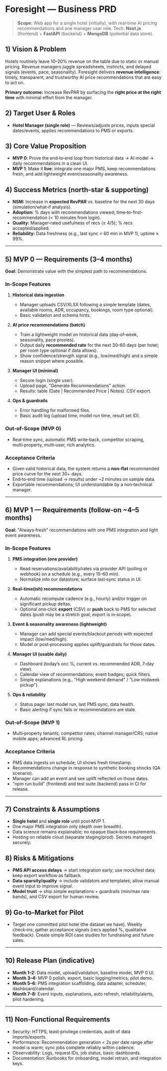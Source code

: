 # Foresight — Business PRD

> **Scope:** Web app for a single hotel (initially), with real‑time AI pricing recommendations and one manager user role. Tech: **Next.js** (frontend) + **FastAPI** (backend) + **MongoDB** (potential data store).

## 1) Vision & Problem

Hotels routinely leave 10–20% revenue on the table due to static or manual pricing. Revenue managers juggle spreadsheets, instincts, and delayed signals (events, pace, seasonality). Foresight delivers **revenue intelligence**: timely, transparent, and trustworthy AI price recommendations that are easy to act on.

**Primary outcome:** Increase RevPAR by surfacing the **right price at the right time** with minimal effort from the manager.

## 2) Target User & Roles

- **Hotel Manager (single role)** — Reviews/adjusts prices, inputs special dates/events, applies recommendations to PMS or exports.

## 3) Core Value Proposition

- **MVP 0**: Prove the end‑to‑end loop from historical data → AI model → daily recommendations in a clean UI.
- **MVP 1**: Make it **live**: integrate one major PMS, keep recommendations fresh, and add lightweight event/seasonality awareness.

## 4) Success Metrics (north‑star & supporting)

- **NSM:** Increase in **expected RevPAR** vs. baseline for the next 30 days (simulation/what‑if analysis).
- **Adoption:** % days with recommendations viewed; time‑to-first-recommendation (< 10 minutes from login).
- **Quality:** Manager‑rated usefulness of recs (≥ 4/5); % recs accepted/applied.
- **Reliability:** Data freshness (e.g., last sync < 60 min in MVP 1), uptime ≥ 99%.

---

## 5) MVP 0 — Requirements (3–4 months)

**Goal:** Demonstrate value with the simplest path to recommendations.

### In‑Scope Features

1. **Historical data ingestion**

   - Manager uploads CSV/XLSX following a simple template (dates, available rooms, ADR, occupancy, bookings, room type optional).
   - Basic validation and schema hints.

2. **AI price recommendations (batch)**

   - Train a lightweight model on historical data (day‑of‑week, seasonality, pace proxies).
   - Output daily **recommended rate** for the next 30–60 days (per hotel; per room type optional if data allows).
   - Show confidence/strength signal (e.g., low/med/high) and a simple reason snippet where possible.

3. **Manager UI (minimal)**

   - Secure login (single user).
   - Upload page, "Generate Recommendations" action.
   - Results: table (Date | Recommended Price | Notes). CSV export.

4. **Ops & guardrails**

   - Error handling for malformed files.
   - Basic audit log (upload time, model run time, result set ID).

### Out‑of‑Scope (MVP 0)

- Real‑time sync, automatic PMS write‑back, competitor scraping, multi‑property, multi‑user, rich analytics.

### Acceptance Criteria

- Given valid historical data, the system returns a **non‑flat** recommended price curve for the next 30+ days.
- End‑to‑end time (upload → results) under \~2 minutes on sample data.
- Exportable recommendations; UI understandable by a non‑technical manager.

---

## 6) MVP 1 — Requirements (follow‑on \~4–5 months)

**Goal:** "Always‑fresh" recommendations with one PMS integration and light event awareness.

### In‑Scope Features

1. **PMS integration (one provider)**

   - Read reservations/availability/rates via provider API (polling or webhook) on a schedule (e.g., every 15–60 min).
   - Normalize into our datastore; surface last‑sync status in UI.

2. **Real‑time(ish) recommendations**

   - Automatic recompute cadence (e.g., hourly) and/or trigger on significant pickup deltas.
   - Optional one‑click **export** (CSV) or **push** back to PMS for selected dates (push may be a stretch goal; export is in‑scope).

3. **Event & seasonality awareness (lightweight)**

   - Manager can add special events/blackout periods with expected impact (low/med/high).
   - Model or post‑processing applies uplift/guardrails for those dates.

4. **Manager UI (usable daily)**

   - Dashboard (today’s occ %, current vs. recommended ADR, 7‑day view).
   - Calendar view of recommendations; event badges; quick filters.
   - Simple explanations (e.g., "High weekend demand" / "Low midweek pickup").

5. **Ops & reliability**

   - Status page: last model run, last PMS sync, data health.
   - Basic alerting if sync fails or recommendations are stale.

### Out‑of‑Scope (MVP 1)

- Multi‑property tenants; competitor rates; channel manager/CRS; native mobile apps; advanced RL pricing.

### Acceptance Criteria

- PMS data ingests on schedule; UI shows fresh timestamp.
- Recommendations change in response to synthetic booking shocks (QA scenario).
- Manager can add an event and see uplift reflected on those dates.
- "npm run build" (frontend) and test suite (backend) pass in CI for release.

---

## 7) Constraints & Assumptions

- **Single hotel** and **single role** until post‑MVP 1.
- One major PMS integration only (depth over breadth).
- Data science remains explainable; no opaque black‑box requirements.
- Hosting on reliable cloud (separate staging/prod). Secrets managed securely.

## 8) Risks & Mitigations

- **PMS API access delays** → start integration early; use mock/test data; keep export workflow as fallback.
- **Data sparsity/quality** → include validators and templates; allow manual event input to improve signal.
- **Model trust** → ship simple explanations + guardrails (min/max rate bands), and CSV export for human review.

## 9) Go‑to‑Market for Pilot

- Target one committed pilot hotel (the dataset we have). Weekly check‑ins; gather acceptance signals (recs applied %, qualitative feedback). Create simple ROI case studies for fundraising and future sales.

---

## 10) Release Plan (indicative)

- **Month 1–2:** Data model, upload/validation, baseline model, MVP 0 UI.
- **Month 3–4:** MVP 0 polish, export, basic logging/metrics; pilot demo.
- **Month 5–6:** PMS integration scaffolding, data adapter, scheduler, dashboard/calendar.
- **Month 7–8:** Event inputs, explanations, auto refresh, reliability/alerts, pilot hardening.

---

## 11) Non‑Functional Requirements

- Security: HTTPS, least‑privilege credentials, audit of data imports/exports.
- Performance: Recommendation generation < 2s per date range after model is warm; sync jobs complete reliably within cadence.
- Observability: Logs, request IDs, job status, basic dashboards.
- Documentation: Runbooks for onboarding, model retrain, and integration keys.
